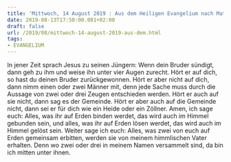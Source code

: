 ```yaml
---
title: 'Mittwoch, 14 August 2019 : Aus dem Heiligen Evangelium nach Matthäus - Mt 18,15-20.'
date: 2019-08-13T17:50:00.001+02:00
draft: false
url: /2019/08/mittwoch-14-august-2019-aus-dem.html
tags: 
- EVANGELIUM
---
```


In jener Zeit sprach Jesus zu seinen Jüngern: Wenn dein Bruder sündigt, dann geh zu ihm und weise ihn unter vier Augen zurecht. Hört er auf dich, so hast du deinen Bruder zurückgewonnen. Hört er aber nicht auf dich, dann nimm einen oder zwei Männer mit, denn jede Sache muss durch die Aussage von zwei oder drei Zeugen entschieden werden. Hört er auch auf sie nicht, dann sag es der Gemeinde. Hört er aber auch auf die Gemeinde nicht, dann sei er für dich wie ein Heide oder ein Zöllner. Amen, ich sage euch: Alles, was ihr auf Erden binden werdet, das wird auch im Himmel gebunden sein, und alles, was ihr auf Erden lösen werdet, das wird auch im Himmel gelöst sein. Weiter sage ich euch: Alles, was zwei von euch auf Erden gemeinsam erbitten, werden sie von meinem himmlischen Vater erhalten. Denn wo zwei oder drei in meinem Namen versammelt sind, da bin ich mitten unter ihnen.